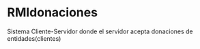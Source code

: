 # RMIdonaciones
Sistema Cliente-Servidor donde el servidor acepta donaciones de entidades(clientes)

